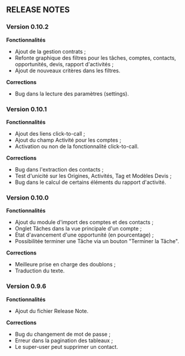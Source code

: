 ## RELEASE NOTES

### Version 0.10.2

**Fonctionnalités**
 * Ajout de la gestion contrats ;
 * Refonte graphique des filtres pour les tâches, comptes, contacts, opportunités, devis, rapport d'activités ;
 * Ajout de nouveaux critères dans les filtres.
 
**Corrections**
 * Bug dans la lecture des paramètres (settings).

### Version 0.10.1

**Fonctionnalités**
 * Ajout des liens click-to-call ;
 * Ajout du champ Activité pour les comptes ;
 * Activation ou non de la fonctionnalité click-to-call.
 
**Corrections**
 * Bug dans l'extraction des contacts ;
 * Test d'unicité sur les Origines, Activités, Tag et Modèles Devis ;
 * Bug dans le calcul de certains éléments du rapport d'activité.

### Version 0.10.0

**Fonctionnalités**
 * Ajout du module d'import des comptes et des contacts ;
 * Onglet Tâches dans la vue principale d'un compte ;
 * État d'avancement d'une opportunité (en pourcentage) ;
 * Possibilitée terminer une Tâche via un bouton "Terminer la Tâche".

**Corrections**
 * Meilleure prise en charge des doublons ;
 * Traduction du texte.
 
### Version 0.9.6

**Fonctionnalités**
 * Ajout du fichier Release Note.

**Corrections**
 * Bug du changement de mot de passe ;
 * Erreur dans la pagination des tableaux ;
 * Le super-user peut supprimer un contact.
